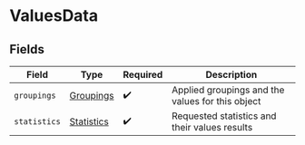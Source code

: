 # ValuesData


## Fields

| Field                                               | Type                                                | Required                                            | Description                                         |
| --------------------------------------------------- | --------------------------------------------------- | --------------------------------------------------- | --------------------------------------------------- |
| `groupings`                                         | [Groupings](../../models/components/Groupings.md)   | :heavy_check_mark:                                  | Applied groupings and the values for this object    |
| `statistics`                                        | [Statistics](../../models/components/Statistics.md) | :heavy_check_mark:                                  | Requested statistics and their values results       |